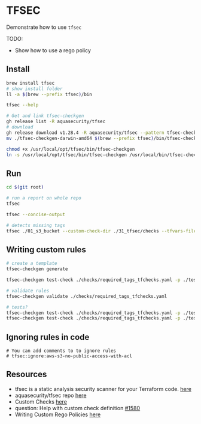 # TFSEC

Demonstrate how to use `tfsec`  

TODO:

* Show how to use a rego policy

## Install

```sh
brew install tfsec
# show install folder
ll -a $(brew --prefix tfsec)/bin

tfsec --help

# Get and link tfsec-checkgen
gh release list -R aquasecurity/tfsec
# download
gh release download v1.28.4 -R aquasecurity/tfsec --pattern tfsec-checkgen-darwin-amd64
mv ./tfsec-checkgen-darwin-amd64 $(brew --prefix tfsec)/bin/tfsec-checkgen

chmod +x /usr/local/opt/tfsec/bin/tfsec-checkgen
ln -s /usr/local/opt/tfsec/bin/tfsec-checkgen /usr/local/bin/tfsec-checkgen 
```

## Run

```sh
cd $(git root)

# run a report on whole repo
tfsec

tfsec --concise-output

# detects missing tags
tfsec ./01_s3_bucket --custom-check-dir ./31_tfsec/checks --tfvars-file ./01_s3_bucket/terraform.tfvars
```

## Writing custom rules

```sh
# create a template
tfsec-checkgen generate 

tfsec-checkgen test-check ./checks/required_tags_tfchecks.yaml -p ./tests/aws_s3_bucket_success.tf -f ./tests/aws_s3_bucket_fail.tf

# validate rules
tfsec-checkgen validate ./checks/required_tags_tfchecks.yaml

# tests?
tfsec-checkgen test-check ./checks/required_tags_tfchecks.yaml -p ./tests/aws_s3_bucket_fail_notags.tf 
tfsec-checkgen test-check ./checks/required_tags_tfchecks.yaml -p ./tests/aws_s3_bucket_success.tf -f ./tests/aws_s3_bucket_fail.tf 
```

## Ignoring rules in code

```hcl
# You can add comments to to ignore rules 
# tfsec:ignore:aws-s3-no-public-access-with-acl
```

## Resources

* tfsec is a static analysis security scanner for your Terraform code. [here](https://aquasecurity.github.io/tfsec/)
* aquasecurity/tfsec repo [here](https://github.com/aquasecurity/tfsec)  
* Custom Checks [here](https://aquasecurity.github.io/tfsec/v1.28.4/guides/configuration/custom-checks/)
* question: Help with custom check definition [#1580](https://github.com/aquasecurity/tfsec/issues/1580)
* Writing Custom Rego Policies [here](https://aquasecurity.github.io/tfsec/v1.28.1/guides/rego/rego/)  
